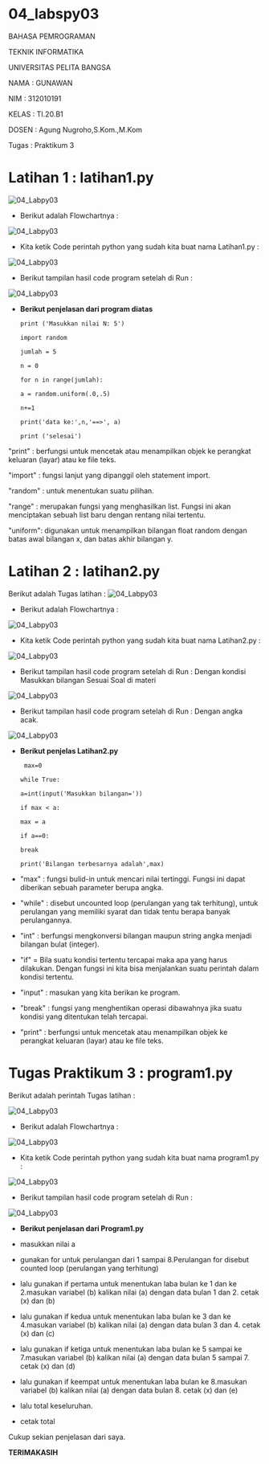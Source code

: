 # 04_labspy03

BAHASA PEMROGRAMAN

TEKNIK INFORMATIKA

UNIVERSITAS PELITA BANGSA

NAMA : GUNAWAN

NIM     : 312010191

KELAS   : TI.20.B1

DOSEN   : Agung Nugroho,S.Kom.,M.Kom

Tugas   : Praktikum 3

# **Latihan 1 : latihan1.py**

![04_Labpy03](Gambar/01_Latihan1.jpg)

- Berikut adalah Flowchartnya :

![04_Labpy03](Gambar/10_FLOWCHART1.jpg)

- Kita ketik Code perintah python yang sudah kita buat nama Latihan1.py :

![04_Labpy03](Gambar/02_Latihan1.py.jpg)

- Berikut tampilan hasil code program setelah di Run :

![04_Labpy03](Gambar/03_Latihan1.py_RUN.jpg)

- **Berikut penjelasan dari program diatas**

      print ('Masukkan nilai N: 5')

      import random

      jumlah = 5

      n = 0

      for n in range(jumlah):

      a = random.uniform(.0,.5)

      n+=1

      print('data ke:',n,'==>', a)

      print ('selesai')
            

"print" : berfungsi untuk mencetak atau menampilkan objek ke perangkat keluaran (layar) atau ke file teks.

"import" : fungsi lanjut yang dipanggil oleh statement import.

"random" : untuk menentukan suatu pilihan.

"range" : merupakan fungsi yang menghasilkan list. Fungsi ini akan menciptakan sebuah list baru dengan rentang nilai tertentu.

"uniform": digunakan untuk menampilkan bilangan float random dengan batas awal bilangan x, dan batas akhir bilangan y.

# **Latihan 2 : latihan2.py**

Berikut adalah Tugas latihan : 
![04_Labpy03](Gambar/04_Latihan2.jpg)

- Berikut adalah Flowchartnya :

![04_Labpy03](Gambar/11_FLOWCHART2.jpg)

- Kita ketik Code perintah python yang sudah kita buat nama Latihan2.py :

![04_Labpy03](Gambar/05_Latihan2.py.jpg)

- Berikut tampilan hasil code program setelah di Run : Dengan kondisi Masukkan bilangan Sesuai Soal di materi

![04_Labpy03](Gambar/06_Latihan2.py_RUN1.jpg)

- Berikut tampilan hasil code program setelah di Run : Dengan angka acak.

![04_Labpy03](Gambar/07_Latihan2.py_RUN2.jpg)

- **Berikut penjelas Latihan2.py**

       max=0

      while True:

      a=int(input('Masukkan bilangan='))

      if max < a:

      max = a

      if a==0:

      break

      print('Bilangan terbesarnya adalah',max)

- "max" : fungsi bulid-in untuk mencari nilai tertinggi. Fungsi ini dapat diberikan sebuah parameter berupa angka.

- "while" : disebut uncounted loop (perulangan yang tak terhitung), untuk perulangan yang memiliki syarat dan tidak tentu berapa banyak perulangannya.

- "int" : berfungsi mengkonversi bilangan maupun string angka menjadi bilangan bulat (integer).

- "if" = Bila suatu kondisi tertentu tercapai maka apa yang harus dilakukan. Dengan fungsi ini kita bisa menjalankan suatu perintah dalam kondisi tertentu.
- "input" : masukan yang kita berikan ke program.

- "break" : fungsi yang menghentikan operasi dibawahnya jika suatu kondisi yang ditentukan telah tercapai.

- "print" : berfungsi untuk mencetak atau menampilkan objek ke perangkat keluaran (layar) atau ke file teks.

# **Tugas Praktikum 3 : program1.py**

Berikut adalah perintah Tugas latihan : 

![04_Labpy03](Gambar/08_TugasPraktikum3.jpg)

- Berikut adalah Flowchartnya :

![04_Labpy03](Gambar/12_FLOWCHART3.jpg)

- Kita ketik Code perintah python yang sudah kita buat nama program1.py :

![04_Labpy03](Gambar/09_Program1.py.jpg)

- Berikut tampilan hasil code program setelah di Run :

![04_Labpy03](Gambar/09_Program1.py_RUN.jpg)

- **Berikut penjelasan dari Program1.py**

- masukkan nilai a

- gunakan for untuk perulangan dari 1 sampai 8.Perulangan for disebut counted loop (perulangan yang terhitung)

- lalu gunakan if pertama untuk menentukan laba bulan ke 1 dan ke 2.masukan variabel (b) kalikan nilai (a) dengan data bulan 1 dan 2. cetak (x) dan (b)

- lalu gunakan if kedua untuk menentukan laba bulan ke 3 dan ke 4.masukan variabel (b) kalikan nilai (a) dengan data bulan 3 dan 4. cetak (x) dan (c)

- lalu gunakan if ketiga untuk menentukan laba bulan ke 5 sampai ke 7.masukan variabel (b) kalikan nilai (a) dengan data bulan 5 sampai 7. cetak (x) dan (d)

- lalu gunakan if keempat untuk menentukan laba bulan ke 8.masukan variabel (b) kalikan nilai (a) dengan data bulan 8. cetak (x) dan (e)

- lalu total keseluruhan.

- cetak total

Cukup sekian penjelasan dari saya.

**TERIMAKASIH**